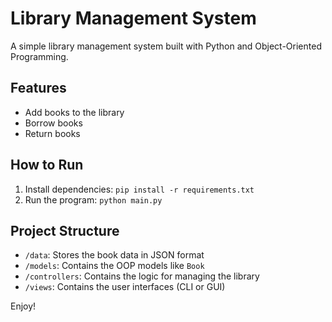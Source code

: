 # Library Management System

A simple library management system built with Python and Object-Oriented Programming.

## Features
- Add books to the library
- Borrow books
- Return books

## How to Run
1. Install dependencies: `pip install -r requirements.txt`
2. Run the program: `python main.py`

## Project Structure
- `/data`: Stores the book data in JSON format
- `/models`: Contains the OOP models like `Book`
- `/controllers`: Contains the logic for managing the library
- `/views`: Contains the user interfaces (CLI or GUI)

Enjoy!
